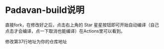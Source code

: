 # Padavan-build说明 #

直接fork，在修改好之后，点击右上角的 Star 星星按钮即可开始自动编译（自己点击才会编译，点一下取消也能编译）在Actions里可以看到。

修改第37行地址为你的仓库地址


